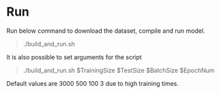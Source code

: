 # Run
Run below command to download the dataset, compile and run model.

> ./build_and_run.sh

It is also possible to set arguments for the script

> ./build_and_run.sh $TrainingSize $TestSize $BatchSize $EpochNum

Default values are 3000 500 100 3 due to high training times.